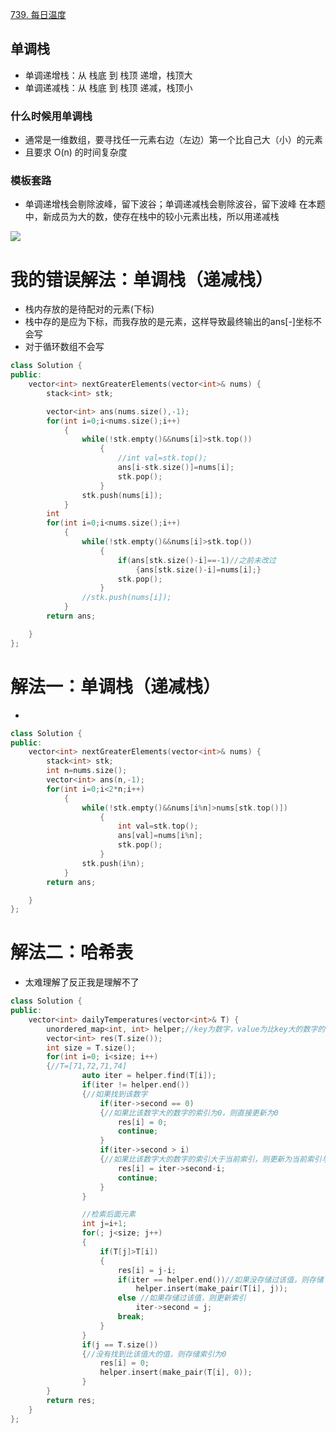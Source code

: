 [739. 每日温度](https://leetcode-cn.com/problems/daily-temperatures/description/)

    
## 单调栈
- 单调递增栈：从 栈底 到 栈顶 递增，栈顶大
- 单调递减栈：从 栈底 到 栈顶 递减，栈顶小
### 什么时候用单调栈
- 通常是一维数组，要寻找任一元素右边（左边）第一个比自己大（小）的元素
- 且要求 O(n) 的时间复杂度
### 模板套路
- 单调递增栈会剔除波峰，留下波谷；单调递减栈会剔除波谷，留下波峰
在本题中，新成员为大的数，使存在栈中的较小元素出栈，所以用递减栈

![](https://pic.leetcode-cn.com/0051296ee260c55479a5dc139fedadc99d0ee32f30a7d27d216c4c4dcc51c7ad-image.png)


# 我的错误解法：单调栈（递减栈）
- 栈内存放的是待配对的元素(下标)
- 栈中存的是应为下标，而我存放的是元素，这样导致最终输出的ans[-]坐标不会写
- 对于循环数组不会写
```c++
class Solution {
public:
    vector<int> nextGreaterElements(vector<int>& nums) {
        stack<int> stk;

        vector<int> ans(nums.size(),-1);
        for(int i=0;i<nums.size();i++)
            {
                while(!stk.empty()&&nums[i]>stk.top())
                    {
                        //int val=stk.top();
                        ans[i-stk.size()]=nums[i];
                        stk.pop();
                    }
                stk.push(nums[i]);
            }
        int
        for(int i=0;i<nums.size();i++)
            {
                while(!stk.empty()&&nums[i]>stk.top())
                    {
                        if(ans[stk.size()-i]==-1)//之前未改过
                            {ans[stk.size()-i]=nums[i];}
                        stk.pop();
                    }
                //stk.push(nums[i]);
            }
        return ans;

    }
};
```

# 解法一：单调栈（递减栈）
- 

```C++
class Solution {
public:
    vector<int> nextGreaterElements(vector<int>& nums) {
        stack<int> stk;
        int n=nums.size();
        vector<int> ans(n,-1);
        for(int i=0;i<2*n;i++)
            {
                while(!stk.empty()&&nums[i%n]>nums[stk.top()])
                    {
                        int val=stk.top();
                        ans[val]=nums[i%n];
                        stk.pop();
                    }
                stk.push(i%n);
            }
        return ans;

    }
};

```
# 解法二：哈希表
- 太难理解了反正我是理解不了
```C++
class Solution {
public:
    vector<int> dailyTemperatures(vector<int>& T) {
        unordered_map<int, int> helper;//key为数字，value为比key大的数字的索引，如果没有则为0
        vector<int> res(T.size());
        int size = T.size();
        for(int i=0; i<size; i++) 
        {//T=[71,72,71,74]
                auto iter = helper.find(T[i]);
                if(iter != helper.end()) 
                {//如果找到该数字
                    if(iter->second == 0) 
                    {//如果比该数字大的数字的索引为0，则直接更新为0
                        res[i] = 0;
                        continue;
                    }
                    if(iter->second > i) 
                    {//如果比该数字大的数字的索引大于当前索引，则更新为当前索引与大的数字索引的差
                        res[i] = iter->second-i;
                        continue;
                    }
                }

                //检索后面元素
                int j=i+1;
                for(; j<size; j++) 
                {
                    if(T[j]>T[i]) 
                    {
                        res[i] = j-i;
                        if(iter == helper.end())//如果没存储过该值，则存储
                            helper.insert(make_pair(T[i], j));
                        else //如果存储过该值，则更新索引
                            iter->second = j;
                        break;
                    }
                }
                if(j == T.size()) 
                {//没有找到比该值大的值，则存储索引为0
                    res[i] = 0;
                    helper.insert(make_pair(T[i], 0));
                }
        }
        return res;
    }
};

```